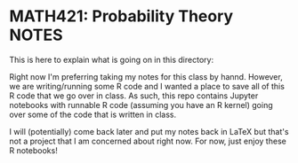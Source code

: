 # MATH421: Probability Theory NOTES

This is here to explain what is going on in this directory:

Right now I'm preferring taking my notes for this class by hannd. However, we are writing/running some R code and I wanted a place to save all of this R code that we go over in class. As such, this repo contains Jupyter notebooks with runnable R code (assuming you have an R kernel) going over some of the code that is written in class.

I will (potentially) come back later and put my notes back in LaTeX but that's not a project that I am concerned about right now. For now, just enjoy these R notebooks!
